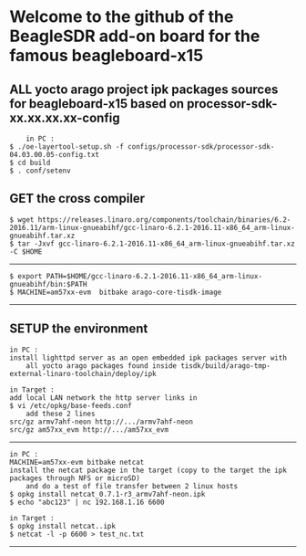 
# Welcome to the github of the BeagleSDR add-on board for the famous beagleboard-x15

## ALL yocto arago project ipk packages sources for beagleboard-x15 based on processor-sdk-xx.xx.xx.xx-config
        in PC :
	$ ./oe-layertool-setup.sh -f configs/processor-sdk/processor-sdk-04.03.00.05-config.txt
	$ cd build
	$ . conf/setenv
	
## GET the cross compiler 
	$ wget https://releases.linaro.org/components/toolchain/binaries/6.2-2016.11/arm-linux-gnueabihf/gcc-linaro-6.2.1-2016.11-x86_64_arm-linux-gnueabihf.tar.xz
	$ tar -Jxvf gcc-linaro-6.2.1-2016.11-x86_64_arm-linux-gnueabihf.tar.xz -C $HOME
--------
	$ export PATH=$HOME/gcc-linaro-6.2.1-2016.11-x86_64_arm-linux-gnueabihf/bin:$PATH
	$ MACHINE=am57xx-evm  bitbake arago-core-tisdk-image

--------
## SETUP the environment
	in PC :
 	install lighttpd server as an open embedded ipk packages server with
        all yocto arago packages found inside tisdk/build/arago-tmp-external-linaro-toolchain/deploy/ipk

	in Target :
 	add local LAN network the http server links in
 	$ vi /etc/opkg/base-feeds.conf
        add these 2 lines
  	src/gz armv7ahf-neon http://.../armv7ahf-neon
  	src/gz am57xx_evm http://.../am57xx_evm

------

	in PC :
	MACHINE=am57xx-evm bitbake netcat
	install the netcat package in the target (copy to the target the ipk packages through NFS or microSD) 
        and do a test of file transfer between 2 linux hosts
	$ opkg install netcat_0.7.1-r3_armv7ahf-neon.ipk
	$ echo "abc123" | nc 192.168.1.16 6600

	in Target :
	$ opkg install netcat..ipk
	$ netcat -l -p 6600 > test_nc.txt

------

